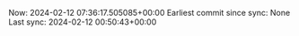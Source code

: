 Now: 2024-02-12 07:36:17.505085+00:00 Earliest commit since sync: None Last sync: 2024-02-12 00:50:43+00:00
